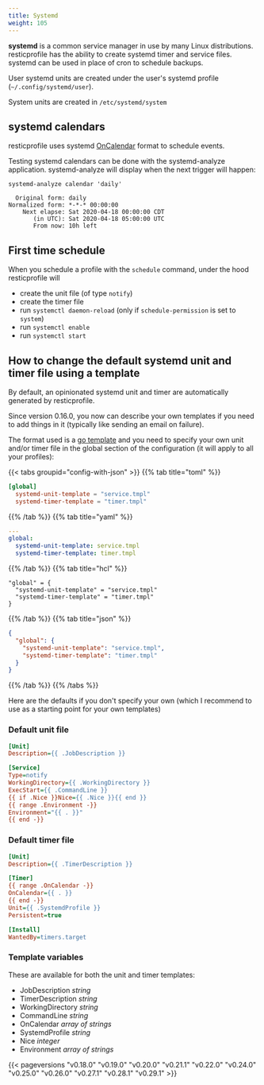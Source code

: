 ```yaml
---
title: Systemd
weight: 105
---
```




**systemd** is a common service manager in use by many Linux distributions.
resticprofile has the ability to create systemd timer and service files.
systemd can be used in place of cron to schedule backups.

User systemd units are created under the user's systemd profile (`~/.config/systemd/user`).

System units are created in `/etc/systemd/system`

## systemd calendars

resticprofile uses systemd
[OnCalendar](https://www.freedesktop.org/software/systemd/man/systemd.time.html#Calendar%20Events)
format to schedule events.

Testing systemd calendars can be done with the systemd-analyze application.
systemd-analyze will display when the next trigger will happen:

```shell
systemd-analyze calendar 'daily'

  Original form: daily
Normalized form: *-*-* 00:00:00
    Next elapse: Sat 2020-04-18 00:00:00 CDT
       (in UTC): Sat 2020-04-18 05:00:00 UTC
       From now: 10h left
```

## First time schedule

When you schedule a profile with the `schedule` command, under the hood resticprofile will
- create the unit file (of type `notify`)
- create the timer file
- run `systemctl daemon-reload` (only if `schedule-permission` is set to `system`)
- run `systemctl enable`
- run `systemctl start`

## How to change the default systemd unit and timer file using a template

By default, an opinionated systemd unit and timer are automatically generated by resticprofile.

Since version 0.16.0, you now can describe your own templates if you need to add things in it (typically like sending an email on failure).

The format used is a [go template](https://pkg.go.dev/text/template) and you need to specify your own unit and/or timer file in the global section of the configuration (it will apply to all your profiles):

{{< tabs groupid="config-with-json" >}}
{{% tab title="toml" %}}

```toml
[global]
  systemd-unit-template = "service.tmpl"
  systemd-timer-template = "timer.tmpl"
```

{{% /tab %}}
{{% tab title="yaml" %}}

```yaml
---
global:
  systemd-unit-template: service.tmpl
  systemd-timer-template: timer.tmpl
```

{{% /tab %}}
{{% tab title="hcl" %}}

```hcl
"global" = {
  "systemd-unit-template" = "service.tmpl"
  "systemd-timer-template" = "timer.tmpl"
}
```

{{% /tab %}}
{{% tab title="json" %}}

```json
{
  "global": {
    "systemd-unit-template": "service.tmpl",
    "systemd-timer-template": "timer.tmpl"
  }
}
```

{{% /tab %}}
{{% /tabs %}}

Here are the defaults if you don't specify your own (which I recommend to use as a starting point for your own templates)

### Default unit file

```ini
[Unit]
Description={{ .JobDescription }}

[Service]
Type=notify
WorkingDirectory={{ .WorkingDirectory }}
ExecStart={{ .CommandLine }}
{{ if .Nice }}Nice={{ .Nice }}{{ end }}
{{ range .Environment -}}
Environment="{{ . }}"
{{ end -}}
```

### Default timer file

```ini
[Unit]
Description={{ .TimerDescription }}

[Timer]
{{ range .OnCalendar -}}
OnCalendar={{ . }}
{{ end -}}
Unit={{ .SystemdProfile }}
Persistent=true

[Install]
WantedBy=timers.target
```

### Template variables

These are available for both the unit and timer templates:

* JobDescription   *string*
* TimerDescription *string*
* WorkingDirectory *string*
* CommandLine      *string*
* OnCalendar       *array of strings*
* SystemdProfile   *string*
* Nice             *integer*
* Environment      *array of strings*

{{< pageversions "v0.18.0" "v0.19.0" "v0.20.0" "v0.21.1" "v0.22.0" "v0.24.0" "v0.25.0" "v0.26.0" "v0.27.1" "v0.28.1" "v0.29.1" >}}

